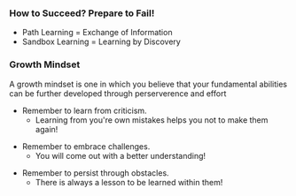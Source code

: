 ### How to **Succeed**? Prepare to **Fail**!
* Path Learning = Exchange of Information
* Sandbox Learning = Learning by Discovery

### Growth Mindset 

A growth mindset is one in which you believe that your fundamental abilities can be further developed through perserverence and effort
+ Remember to learn from criticism.
  - Learning from you're own mistakes helps you not to make them again!
* Remember to embrace challenges.
  - You will come out with a better understanding!
- Remember to persist through obstacles.
  - There is always a lesson to be learned within them!
